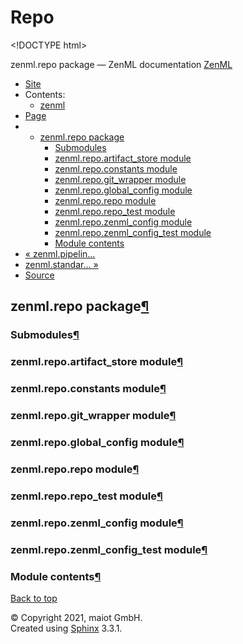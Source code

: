 # Repo

&lt;!DOCTYPE html&gt;

zenml.repo package — ZenML documentation  [ZenML](https://github.com/maiot-io/zenml/tree/0fca34f6616b273418e2980345bafb695e3c6d88/docs/sphinx_docs/_build/html/index.html)

*  [Site](https://github.com/maiot-io/zenml/tree/0fca34f6616b273418e2980345bafb695e3c6d88/docs/sphinx_docs/_build/html/index.html)
  * Contents:
    * [zenml](https://github.com/maiot-io/zenml/tree/0fca34f6616b273418e2980345bafb695e3c6d88/docs/sphinx_docs/_build/html/modules.html)
*  [Page](zenml.repo.md)
  * * [zenml.repo package](zenml.repo.md)
      * [Submodules](zenml.repo.md#submodules)
      * [zenml.repo.artifact\_store module](zenml.repo.md#zenml-repo-artifact-store-module)
      * [zenml.repo.constants module](zenml.repo.md#zenml-repo-constants-module)
      * [zenml.repo.git\_wrapper module](zenml.repo.md#zenml-repo-git-wrapper-module)
      * [zenml.repo.global\_config module](zenml.repo.md#zenml-repo-global-config-module)
      * [zenml.repo.repo module](zenml.repo.md#zenml-repo-repo-module)
      * [zenml.repo.repo\_test module](zenml.repo.md#zenml-repo-repo-test-module)
      * [zenml.repo.zenml\_config module](zenml.repo.md#zenml-repo-zenml-config-module)
      * [zenml.repo.zenml\_config\_test module](zenml.repo.md#zenml-repo-zenml-config-test-module)
      * [Module contents](zenml.repo.md#module-contents)
* [ « zenml.pipelin...](zenml.pipelines.md)
* [ zenml.standar... »](zenml.standards.md)
*  [Source](https://github.com/maiot-io/zenml/tree/0fca34f6616b273418e2980345bafb695e3c6d88/docs/sphinx_docs/_build/html/_sources/zenml.repo.rst.txt)

## zenml.repo package[¶](zenml.repo.md#zenml-repo-package)

### Submodules[¶](zenml.repo.md#submodules)

### zenml.repo.artifact\_store module[¶](zenml.repo.md#zenml-repo-artifact-store-module)

### zenml.repo.constants module[¶](zenml.repo.md#zenml-repo-constants-module)

### zenml.repo.git\_wrapper module[¶](zenml.repo.md#zenml-repo-git-wrapper-module)

### zenml.repo.global\_config module[¶](zenml.repo.md#zenml-repo-global-config-module)

### zenml.repo.repo module[¶](zenml.repo.md#zenml-repo-repo-module)

### zenml.repo.repo\_test module[¶](zenml.repo.md#zenml-repo-repo-test-module)

### zenml.repo.zenml\_config module[¶](zenml.repo.md#zenml-repo-zenml-config-module)

### zenml.repo.zenml\_config\_test module[¶](zenml.repo.md#zenml-repo-zenml-config-test-module)

### Module contents[¶](zenml.repo.md#module-contents)

 [Back to top](zenml.repo.md)

 © Copyright 2021, maiot GmbH.  
 Created using [Sphinx](http://sphinx-doc.org/) 3.3.1.  


